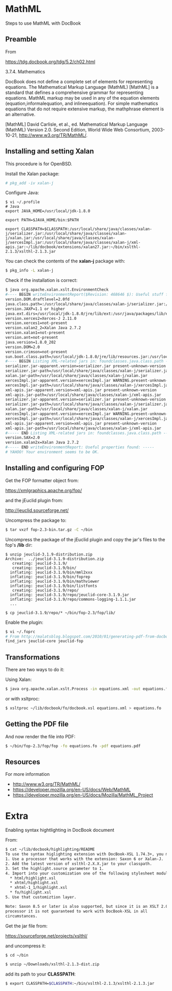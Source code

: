 # MathML
Steps to use MathML with DocBook

## Preamble

From

https://tdg.docbook.org/tdg/5.2/ch02.html

3.7.4. Mathematics
 
DocBook does not define a complete set of elements for representing equations. The Mathematical Markup Language (MathML) [MathML] is a standard that defines a comprehensive grammar for representing equations. MathML markup may be used in any of the equation elements (equation,informalequation, and inlineequation). For simple mathematics equations that do not require extensive markup, the mathphrase element is an alternative.
 
[MathML] David Carlisle, et al., ed. Mathematical Markup Language (MathML) Version 2.0. Second Edition, World Wide Web Consortium, 2003-10-21, http://www.w3.org/TR/MathML/.

## Installing and setting Xalan

This procedure is for OpenBSD.

Install the Xalan package:

```Bash
# pkg_add -iv xalan-j
```

Configure Java:

```
$ vi ~/.profile
# Java
export JAVA_HOME=/usr/local/jdk-1.8.0

export PATH=$JAVA_HOME/bin:$PATH

export CLASSPATH=$CLASSPATH:/usr/local/share/java/classes/xalan-j/serializer.jar:/usr/local/share/java/classes/xalan-j/xalan.jar:/usr/local/share/java/classes/xalan-j/xercesImpl.jar:/usr/local/share/java/classes/xalan-j/xml-apis.jar:~/lib/docbook/extensions/xalan27.jar:~/bin/xslthl-2.1.3/xslthl-2.1.3.jar
```

You can check the contents of the **xalan-j** package with:

```Bash
$ pkg_info -L xalan-j
```
Check if the installation is correct:

```Bash
$ java org.apache.xalan.xslt.EnvironmentCheck
#---- BEGIN writeEnvironmentReport($Revision: 468646 $): Useful stuff found: ----
version.DOM.draftlevel=2.0fd
java.class.path=:/usr/local/share/java/classes/xalan-j/serializer.jar:/usr/local/share/java/classes/xalan-j/xalan.jar:/usr/local/share/java/classes/xalan-j/xercesImpl.jar:/usr/local/share/java/classes/xalan-j/xml-apis.jar:/home/asarch/lib/docbook/extensions/xalan27.jar:/home/asarch/bin/xslthl-2.1.3/xslthl-2.1.3.jar:/usr/local/share/java/classes/xalan-j/serializer.jar:/usr/local/share/java/classes/xalan-j/xalan.jar:/usr/local/share/java/classes/xalan-j/xercesImpl.jar:/usr/local/share/java/classes/xalan-j/xml-apis.jar:/home/asarch/lib/docbook/extensions/xalan27.jar:/home/asarch/bin/xslthl-2.1.3/xslthl-2.1.3.jar
version.JAXP=1.1 or higher
java.ext.dirs=/usr/local/jdk-1.8.0/jre/lib/ext:/usr/java/packages/lib/ext
version.xerces2=Xerces-J 2.11.0
version.xerces1=not-present
version.xalan2_2=Xalan Java 2.7.2
version.xalan1=not-present
version.ant=not-present
java.version=1.8.0_202
version.DOM=2.0
version.crimson=not-present
sun.boot.class.path=/usr/local/jdk-1.8.0/jre/lib/resources.jar:/usr/local/jdk-1.8.0/jre/lib/rt.jar:/usr/local/jdk-1.8.0/jre/lib/sunrsasign.jar:/usr/local/jdk-1.8.0/jre/lib/jsse.jar:/usr/local/jdk-1.8.0/jre/lib/jce.jar:/usr/local/jdk-1.8.0/jre/lib/charsets.jar:/usr/local/jdk-1.8.0/jre/lib/jfr.jar:/usr/local/jdk-1.8.0/jre/classes
#---- BEGIN Listing XML-related jars in: foundclasses.java.class.path ----
serializer.jar-apparent.version=serializer.jar present-unknown-version
serializer.jar-path=/usr/local/share/java/classes/xalan-j/serializer.jar
xalan.jar-path=/usr/local/share/java/classes/xalan-j/xalan.jar
xercesImpl.jar-apparent.version=xercesImpl.jar WARNING.present-unknown-version
xercesImpl.jar-path=/usr/local/share/java/classes/xalan-j/xercesImpl.jar
xml-apis.jar-apparent.version=xml-apis.jar present-unknown-version
xml-apis.jar-path=/usr/local/share/java/classes/xalan-j/xml-apis.jar
serializer.jar-apparent.version=serializer.jar present-unknown-version
serializer.jar-path=/usr/local/share/java/classes/xalan-j/serializer.jar
xalan.jar-path=/usr/local/share/java/classes/xalan-j/xalan.jar
xercesImpl.jar-apparent.version=xercesImpl.jar WARNING.present-unknown-version
xercesImpl.jar-path=/usr/local/share/java/classes/xalan-j/xercesImpl.jar
xml-apis.jar-apparent.version=xml-apis.jar present-unknown-version
xml-apis.jar-path=/usr/local/share/java/classes/xalan-j/xml-apis.jar
#----- END Listing XML-related jars in: foundclasses.java.class.path -----
version.SAX=2.0
version.xalan2x=Xalan Java 2.7.2
#----- END writeEnvironmentReport: Useful properties found: -----
# YAHOO! Your environment seems to be OK.
```

## Installing and configuring FOP

Get the FOP formatter object from:

https://xmlgraphics.apache.org/fop/

and the jEuclid plugin from:

http://jeuclid.sourceforge.net/

Uncompress the package to:

```Bash
$ tar vxzf fop-2.3-bin.tar.gz -C ~/bin
```

Uncompress the package of the jEuclid plugin and copy the jar's files to the fop's **/lib** dir:

```
$ unzip jeuclid-3.1.9-distribution.zip
Archive:  ../jeuclid-3.1.9-distribution.zip
   creating: jeuclid-3.1.9/
   creating: jeuclid-3.1.9/bin/
  inflating: jeuclid-3.1.9/bin/mml2xxx
  inflating: jeuclid-3.1.9/bin/foprep
  inflating: jeuclid-3.1.9/bin/mathviewer
  inflating: jeuclid-3.1.9/bin/listfonts
   creating: jeuclid-3.1.9/repo/             
  inflating: jeuclid-3.1.9/repo/jeuclid-core-3.1.9.jar
  inflating: jeuclid-3.1.9/repo/commons-logging-1.1.1.jar
  ...

$ cp jeuclid-3.1.9/repo/* ~/bin/fop-2.3/fop/lib/
```
Enable the plugin:

```Bash
$ vi ~/.foprc
# From http://malatsblog.blogspot.com/2010/01/generating-pdf-from-docbook-on-linux.html
find_jars jeuclid-core jeuclid-fop
```

## Transformations

There are two ways to do it:

Using Xalan:

```Bash
$ java org.apache.xalan.xslt.Process -in equations.xml -out equations.fo -xsl ~/lib/docbook/fo/docbook.xsl -param use.extensions 1
```

or with xsltproc:

```Bash
$ xsltproc ~/lib/docbook/fo/docbook.xsl equations.xml > equations.fo
```
## Getting the PDF file

And now render the file into PDF:

```Bash
$ ~/bin/fop-2.3/fop/fop -fo equations.fo -pdf equations.pdf
```

## Resources

For more information

- http://www.w3.org/TR/MathML/
- https://developer.mozilla.org/en-US/docs/Web/MathML
- https://developer.mozilla.org/en-US/docs/Mozilla/MathML_Project

# Extra

Enabling syntax hightlighting in DocBook document

From:

```Bash
$ cat ~/lib/docbook/highlighting/README                                                                                           
To use the syntax higlighting extension with DocBook-XSL 1.74.3+, you must:
1. Use a processor that works with the extension: Saxon 6 or Xalan-J.
2. Add the latest version of xslthl-2.X.X.jar to your classpath.
3. Set the highlight.source parameter to 1.
4. Import into your customization one of the following stylesheet module:
  * html/highlight.xsl
  * xhtml/highlight.xsl
  * xhtml-1_1/highlight.xsl
  * fo/highlight.xsl
5. Use that customiztion layer.

Note: Saxon 8.5 or later is also supported, but since it is an XSLT 2.0
processor it is not guaranteed to work with DocBook-XSL in all
circumstances. 
```

Get the jar file from:

https://sourceforge.net/projects/xslthl/

and uncompress it:

```Bash
$ cd ~/bin

$ unzip ~/Downloads/xslthl-2.1.3-dist.zip
```

add its path to your **CLASSPATH**:

```Bash
$ export CLASSPATH=$CLASSPATH:~/bin/xslthl-2.1.3/xslthl-2.1.3.jar
```
